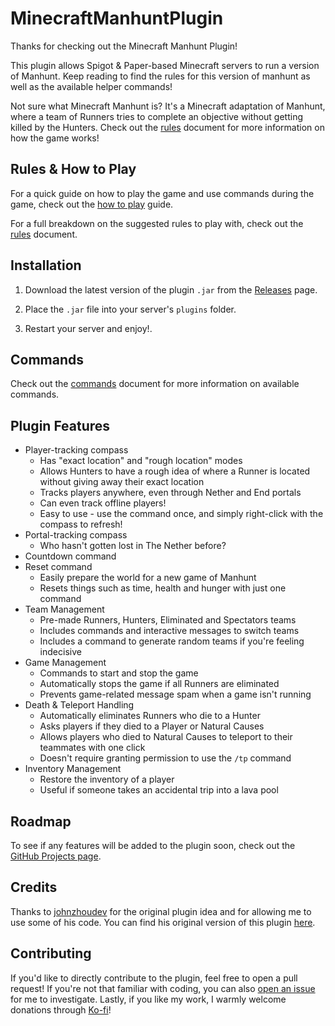# MinecraftManhuntPlugin

Thanks for checking out the Minecraft Manhunt Plugin!

This plugin allows Spigot & Paper-based Minecraft servers to run a version of Manhunt.
Keep reading to find the rules for this version of manhunt as well as the available helper commands!

Not sure what Minecraft Manhunt is? It's a Minecraft adaptation of Manhunt, where a team of Runners
tries to complete an objective without getting killed by the Hunters. Check out the
[rules](docs/RULES_FULL.md) document for more information on how the game works!

## Rules & How to Play

For a quick guide on how to play the game and use commands during the game, check out the 
[how to play](docs/HOW_TO_PLAY.md) guide.

For a full breakdown on the suggested rules to play with, check out the [rules](docs/RULES_FULL.md) document.

## Installation

1. Download the latest version of the plugin `.jar` from the 
[Releases](https://github.com/ricetech/MinecraftManhuntPlugin/releases) page.

2. Place the `.jar` file into your server's `plugins` folder.

3. Restart your server and enjoy!.

## Commands

Check out the [commands](docs/COMMANDS.md) document for more information on available commands.

## Plugin Features

- Player-tracking compass
  - Has "exact location" and "rough location" modes
  - Allows Hunters to have a rough idea of where a Runner is located without giving away
    their exact location
  - Tracks players anywhere, even through Nether and End portals
  - Can even track offline players!
  - Easy to use - use the command once, and simply right-click with the compass to refresh!
- Portal-tracking compass
  - Who hasn't gotten lost in The Nether before?
- Countdown command
- Reset command
  - Easily prepare the world for a new game of Manhunt
  - Resets things such as time, health and hunger with just one command
- Team Management
  - Pre-made Runners, Hunters, Eliminated and Spectators teams
  - Includes commands and interactive messages to switch teams
  - Includes a command to generate random teams if you're feeling indecisive
- Game Management
  - Commands to start and stop the game
  - Automatically stops the game if all Runners are eliminated
  - Prevents game-related message spam when a game isn't running
- Death & Teleport Handling
  - Automatically eliminates Runners who die to a Hunter
  - Asks players if they died to a Player or Natural Causes
  - Allows players who died to Natural Causes to teleport to their teammates with one click
  - Doesn't require granting permission to use the `/tp` command
- Inventory Management
  - Restore the inventory of a player
  - Useful if someone takes an accidental trip into a lava pool

## Roadmap

To see if any features will be added to the plugin soon, check out the [GitHub Projects page](https://github.com/ricetech/MinecraftManhuntPlugin/projects/1).

## Credits

Thanks to [johnzhoudev](https://github.com/johnzhoudev) for the original plugin idea and for allowing me to use
some of his code. You can find his original version of this plugin 
[here](https://github.com/johnzhoudev/CompassTrackerMinecraft).

## Contributing

If you'd like to directly contribute to the plugin, feel free to open a pull request!
If you're not that familiar with coding, you can also 
[open an issue](https://github.com/ricetech/MinecraftManhuntPlugin/issues/new)
for me to investigate. Lastly, if you like my work, I warmly welcome donations
through [Ko-fi](https://ko-fi.com/the_ricetech)!
